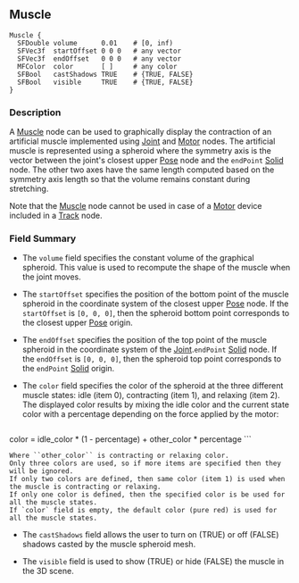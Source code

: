 ## Muscle

```
Muscle {
  SFDouble volume      0.01    # [0, inf)
  SFVec3f  startOffset 0 0 0   # any vector
  SFVec3f  endOffset   0 0 0   # any vector
  MFColor  color       [ ]     # any color
  SFBool   castShadows TRUE    # {TRUE, FALSE}
  SFBool   visible     TRUE    # {TRUE, FALSE}
}
```

### Description

A [Muscle](#muscle) node can be used to graphically display the contraction of an artificial muscle implemented using [Joint](joint.md) and [Motor](motor.md) nodes.
The artificial muscle is represented using a spheroid where the symmetry axis is the vector between the joint's closest upper [Pose](pose.md) node and the `endPoint` [Solid](solid.md) node.
The other two axes have the same length computed based on the symmetry axis length so that the volume remains constant during stretching.

Note that the [Muscle](#muscle) node cannot be used in case of a [Motor](motor.md) device included in a [Track](track.md) node.

### Field Summary

- The `volume` field specifies the constant volume of the graphical spheroid.
This value is used to recompute the shape of the muscle when the joint moves.

- The `startOffset` specifies the position of the bottom point of the muscle spheroid in the coordinate system of the closest upper [Pose](pose.md) node.
If the `startOffset` is `[0, 0, 0]`, then the spheroid bottom point corresponds to the closest upper [Pose](pose.md) origin.

- The `endOffset` specifies the position of the top point of the muscle spheroid in the coordinate system of the [Joint](joint.md).`endPoint` [Solid](solid.md) node.
If the `endOffset` is `[0, 0, 0]`, then the spheroid top point corresponds to the `endPoint` [Solid](solid.md) origin.

- The `color` field specifies the color of the spheroid at the three different muscle states: idle (item 0), contracting (item 1), and relaxing (item 2).
The displayed color results by mixing the idle color and the current state color with a percentage depending on the force applied by the motor:

    ```
color = idle_color * (1 - percentage) + other_color * percentage
    ```

    Where ``other_color`` is contracting or relaxing color.
    Only three colors are used, so if more items are specified then they will be ignored.
    If only two colors are defined, then same color (item 1) is used when the muscle is contracting or relaxing.
    If only one color is defined, then the specified color is be used for all the muscle states.
    If `color` field is empty, the default color (pure red) is used for all the muscle states.

- The `castShadows` field allows the user to turn on (TRUE) or off (FALSE) shadows casted by the muscle spheroid mesh.

- The `visible` field is used to show (TRUE) or hide (FALSE) the muscle in the 3D scene.
